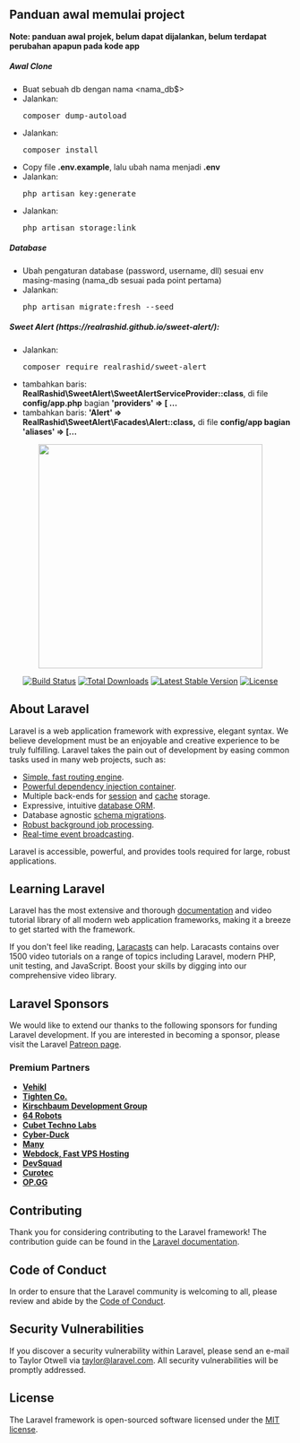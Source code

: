 ## Panduan awal memulai project

<strong>Note: panduan awal projek, belum dapat dijalankan, belum terdapat perubahan apapun pada kode app</strong>

<h5>Awal Clone</h5>
<ul>
    <li>Buat sebuah db dengan nama &lt;nama_db$&gt;</li>
    <li>Jalankan: <pre>composer dump-autoload</pre></li>
    <li>Jalankan: <pre>composer install</pre></li>
    <li>Copy file <strong>.env.example</strong>, lalu ubah nama menjadi <strong>.env</strong></li>
    <li>Jalankan: <pre>php artisan key:generate</pre></li>
    <li>Jalankan: <pre>php artisan storage:link</pre></li>
</ul>

<h5>Database</h5>
<ul>
    <li>Ubah pengaturan database (password, username, dll) sesuai env masing-masing (nama_db sesuai pada point pertama)</li>
    <li>Jalankan: <pre>php artisan migrate:fresh --seed</pre></li>
</ul>

<h5>Sweet Alert (https://realrashid.github.io/sweet-alert/):</h5>
<ul>
    <li>Jalankan: <pre>composer require realrashid/sweet-alert</pre></li>
    <li>tambahkan baris: <strong>RealRashid\SweetAlert\SweetAlertServiceProvider::class</strong>, di file <b>config/app.php</b> bagian <b>'providers' => [ ... </b></li>
    <li>tambahkan baris: <strong>'Alert' => RealRashid\SweetAlert\Facades\Alert::class,</strong> di file <b>config/app bagian 'aliases' => [... </b></li>
</ul>

<p align="center"><a href="https://laravel.com" target="_blank"><img src="https://raw.githubusercontent.com/laravel/art/master/logo-lockup/5%20SVG/2%20CMYK/1%20Full%20Color/laravel-logolockup-cmyk-red.svg" width="400"></a></p>

<p align="center">
<a href="https://travis-ci.org/laravel/framework"><img src="https://travis-ci.org/laravel/framework.svg" alt="Build Status"></a>
<a href="https://packagist.org/packages/laravel/framework"><img src="https://img.shields.io/packagist/dt/laravel/framework" alt="Total Downloads"></a>
<a href="https://packagist.org/packages/laravel/framework"><img src="https://img.shields.io/packagist/v/laravel/framework" alt="Latest Stable Version"></a>
<a href="https://packagist.org/packages/laravel/framework"><img src="https://img.shields.io/packagist/l/laravel/framework" alt="License"></a>
</p>

## About Laravel

Laravel is a web application framework with expressive, elegant syntax. We believe development must be an enjoyable and creative experience to be truly fulfilling. Laravel takes the pain out of development by easing common tasks used in many web projects, such as:

-   [Simple, fast routing engine](https://laravel.com/docs/routing).
-   [Powerful dependency injection container](https://laravel.com/docs/container).
-   Multiple back-ends for [session](https://laravel.com/docs/session) and [cache](https://laravel.com/docs/cache) storage.
-   Expressive, intuitive [database ORM](https://laravel.com/docs/eloquent).
-   Database agnostic [schema migrations](https://laravel.com/docs/migrations).
-   [Robust background job processing](https://laravel.com/docs/queues).
-   [Real-time event broadcasting](https://laravel.com/docs/broadcasting).

Laravel is accessible, powerful, and provides tools required for large, robust applications.

## Learning Laravel

Laravel has the most extensive and thorough [documentation](https://laravel.com/docs) and video tutorial library of all modern web application frameworks, making it a breeze to get started with the framework.

If you don't feel like reading, [Laracasts](https://laracasts.com) can help. Laracasts contains over 1500 video tutorials on a range of topics including Laravel, modern PHP, unit testing, and JavaScript. Boost your skills by digging into our comprehensive video library.

## Laravel Sponsors

We would like to extend our thanks to the following sponsors for funding Laravel development. If you are interested in becoming a sponsor, please visit the Laravel [Patreon page](https://patreon.com/taylorotwell).

### Premium Partners

-   **[Vehikl](https://vehikl.com/)**
-   **[Tighten Co.](https://tighten.co)**
-   **[Kirschbaum Development Group](https://kirschbaumdevelopment.com)**
-   **[64 Robots](https://64robots.com)**
-   **[Cubet Techno Labs](https://cubettech.com)**
-   **[Cyber-Duck](https://cyber-duck.co.uk)**
-   **[Many](https://www.many.co.uk)**
-   **[Webdock, Fast VPS Hosting](https://www.webdock.io/en)**
-   **[DevSquad](https://devsquad.com)**
-   **[Curotec](https://www.curotec.com/services/technologies/laravel/)**
-   **[OP.GG](https://op.gg)**

## Contributing

Thank you for considering contributing to the Laravel framework! The contribution guide can be found in the [Laravel documentation](https://laravel.com/docs/contributions).

## Code of Conduct

In order to ensure that the Laravel community is welcoming to all, please review and abide by the [Code of Conduct](https://laravel.com/docs/contributions#code-of-conduct).

## Security Vulnerabilities

If you discover a security vulnerability within Laravel, please send an e-mail to Taylor Otwell via [taylor@laravel.com](mailto:taylor@laravel.com). All security vulnerabilities will be promptly addressed.

## License

The Laravel framework is open-sourced software licensed under the [MIT license](https://opensource.org/licenses/MIT).
